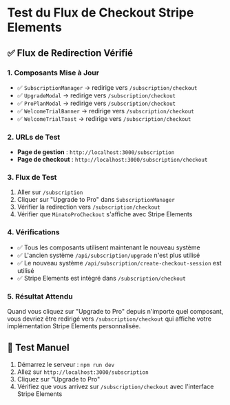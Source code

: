 # Test du Flux de Checkout Stripe Elements

## ✅ Flux de Redirection Vérifié

### 1. Composants Mise à Jour
- ✅ `SubscriptionManager` → redirige vers `/subscription/checkout`
- ✅ `UpgradeModal` → redirige vers `/subscription/checkout`
- ✅ `ProPlanModal` → redirige vers `/subscription/checkout`
- ✅ `WelcomeTrialBanner` → redirige vers `/subscription/checkout`
- ✅ `WelcomeTrialToast` → redirige vers `/subscription/checkout`

### 2. URLs de Test
- **Page de gestion** : `http://localhost:3000/subscription`
- **Page de checkout** : `http://localhost:3000/subscription/checkout`

### 3. Flux de Test
1. Aller sur `/subscription`
2. Cliquer sur "Upgrade to Pro" dans `SubscriptionManager`
3. Vérifier la redirection vers `/subscription/checkout`
4. Vérifier que `MinatoProCheckout` s'affiche avec Stripe Elements

### 4. Vérifications
- ✅ Tous les composants utilisent maintenant le nouveau système
- ✅ L'ancien système `/api/subscription/upgrade` n'est plus utilisé
- ✅ Le nouveau système `/api/subscription/create-checkout-session` est utilisé
- ✅ Stripe Elements est intégré dans `/subscription/checkout`

### 5. Résultat Attendu
Quand vous cliquez sur "Upgrade to Pro" depuis n'importe quel composant, vous devriez être redirigé vers `/subscription/checkout` qui affiche votre implémentation Stripe Elements personnalisée.

## 🎯 Test Manuel
1. Démarrez le serveur : `npm run dev`
2. Allez sur `http://localhost:3000/subscription`
3. Cliquez sur "Upgrade to Pro"
4. Vérifiez que vous arrivez sur `/subscription/checkout` avec l'interface Stripe Elements 